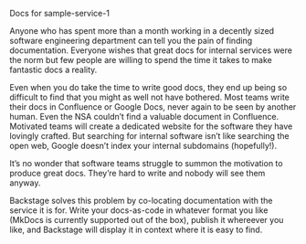 Docs for sample-service-1

Anyone who has spent more than a month working in a decently sized software engineering department can tell you the pain of finding documentation. Everyone wishes that great docs for internal services were the norm but few people are willing to spend the time it takes to make fantastic docs a reality.

Even when you do take the time to write good docs, they end up being so difficult to find that you might as well not have bothered. Most teams write their docs in Confluence or Google Docs, never again to be seen by another human. Even the NSA couldn’t find a valuable document in Confluence. Motivated teams will create a dedicated website for the software they have lovingly crafted. But searching for internal software isn’t like searching the open web, Google doesn’t index your internal subdomains (hopefully!).

It’s no wonder that software teams struggle to summon the motivation to produce great docs. They’re hard to write and nobody will see them anyway.

Backstage solves this problem by co-locating documentation with the service it is for. Write your docs-as-code in whatever format you like (MkDocs is currently supported out of the box), publish it whereever you like, and Backstage will display it in context where it is easy to find.